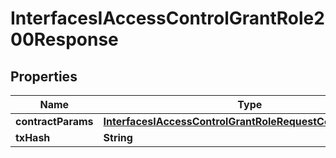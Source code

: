 

# InterfacesIAccessControlGrantRole200Response


## Properties

| Name | Type | Description | Notes |
|------------ | ------------- | ------------- | -------------|
|**contractParams** | [**InterfacesIAccessControlGrantRoleRequestContractParams**](InterfacesIAccessControlGrantRoleRequestContractParams.md) |  |  |
|**txHash** | **String** |  |  |



